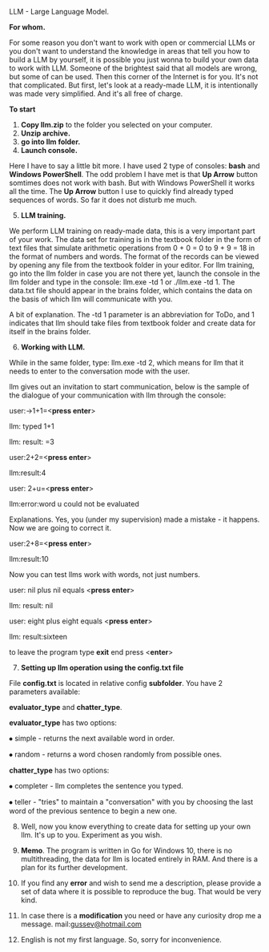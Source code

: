 LLM - Large Language Model.

**For whom.**

For some reason you don't want to work with open or commercial LLMs or you don't want to understand the knowledge in areas that tell you how to build a LLM by yourself, it is possible you just wonna to build your own data to work with LLM. Someone of the brightest said that all models are wrong, but some of can be used. Then this corner of the Internet is for you. It's not that complicated. But first, let's look at a ready-made LLM, it is intentionally was made very simplified. And it's all free of charge.

**To start**

1. **Copy llm.zip** to the folder you selected on your computer.
2. **Unzip archive.**
3. **go into llm folder.**
4. **Launch console.**

Here I have to say a little bit more. I have used 2 type of consoles: **bash** and **Windows PowerShell**.
The odd problem I have met is that **Up Arrow** button somtimes does not work with bash. But with Windows PowerShell it works all the time. The **Up Arrow** button I use to quickly find already typed sequences of words. So far it does not disturb me much.

5. **LLM training.**
   
We perform LLM training on ready-made data, this is a very important part of your work. The data set for training is in the textbook folder in the form of text files that simulate arithmetic operations from 0 + 0 = 0 to 9 + 9 = 18 in the format of numbers and words. The format of the records can be viewed by opening any file from the textbook folder in your editor. For llm training, go into the llm folder in case you are not there yet, launch the console in the llm folder and type in the console: llm.exe -td 1 or ./llm.exe -td 1. The data.txt file should appear in the brains folder, which contains the data on the basis of which llm will communicate with you.

A bit of explanation. The -td 1 parameter is an abbreviation for ToDo, and 1 indicates that llm should take files from textbook folder and create data for itself in the brains folder.

6. **Working with LLM.**
   
While in the same folder, type: llm.exe -td 2, which means for llm that it needs to enter to the conversation mode with the user.

llm gives out an invitation to start communication, below is the sample of the dialogue of your communication with llm through the console:

user:->1+1=<**press enter**>

llm: typed 1+1

llm: result: =3

user:2+2=<**press enter**>

llm:result:4

user: 2+u=<**press enter**>

llm:error:word u could not be evaluated

Explanations. Yes, you (under my supervision) made a mistake - it happens. Now we are going to correct it.

user:2+8=<**press enter**>

llm:result:10

Now you can test llms work with words, not just numbers.

user: nil plus nil equals <**press enter**>

llm: result: nil

user: eight plus eight equals <**press enter**>

llm: result:sixteen

to leave the program type **exit** end press <**enter**>

7. **Setting up llm operation using the config.txt file**

File **config.txt** is located in relative config **subfolder**.
You have 2 parameters available:

**evaluator_type** and **chatter_type**.

**evaluator_type** has two options:

⦁	simple - returns the next available word in order.

⦁	random - returns a word chosen randomly from possible ones.

**chatter_type** has two options:

⦁	completer - llm completes the sentence you typed.

⦁	teller - "tries" to maintain a "conversation" with you by choosing the last word of the previous sentence to begin a new one.

8. Well, now you know everything to create data for setting up your own llm. It's up to you. Experiment as you wish.
    
9. **Memo**. The program is written in Go for Windows 10, there is no multithreading, the data for llm is located entirely in RAM. And there is a plan for its further development.
   
10. If you find any **error** and wish to send me a description, please provide a set of data where it is possible to reproduce the bug. That would be very kind.

11. In case there is a **modification** you need or have any curiosity drop me a message. mail:gussev@hotmail.com

12. English is not my first language. So, sorry for inconvenience.
